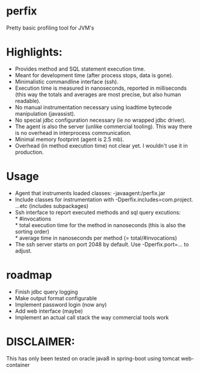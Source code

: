 # perfix
Pretty basic profiling tool for JVM's

# Highlights:
* Provides method and SQL statement execution time.
* Meant for development time (after process stops, data is gone). 
* Minimalistic commandline interface (ssh).
* Execution time is measured in nanoseconds, reported in milliseconds (this way the totals and averages are most precise, but also human readable).
* No manual instrumentation necessary using loadtime bytecode manipulation (javassist).
* No special jdbc configuration necessary (ie no wrapped jdbc driver).
* The agent is also the server (unlike commercial tooling). This way there is no overhead in interprocess communication.
* Minimal memory footprint (agent is 2.5 mb).
* Overhead (in method execution time) not clear yet. I wouldn't use it in production. 

# Usage
* Agent that instruments loaded classes: -javaagent:<path>/perfix.jar
* Include classes for instrumentation with -Dperfix.includes=com.project. ...etc (includes subpackages)
* Ssh interface to report executed methods and sql query excutions:
<br/> * #invocations
<br/> * total execution time for the method in nanoseconds (this is also the sorting order)
<br/> * average time in nanoseconds per method (= total/#invocations)
* The ssh server starts on port 2048 by default. Use -Dperfix.port=... to adjust.


# roadmap
* Finish jdbc query logging
* Make output format configurable
* Implement password login (now any)
* Add web interface (maybe)
* Implement an actual call stack the way commercial tools work

# DISCLAIMER:
This has only been tested on oracle java8 in spring-boot using tomcat web-container
